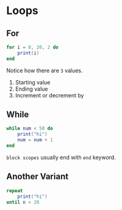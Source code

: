 # Loops

## For

```lua
for i = 0, 20, 2 do
	print(i)
end
```

Notice how there are `3` values.

1. Starting value
2. Ending value
3. Increment or decrement by

## While

```lua
while num < 50 do
	print("hi")
	num = num + 1
end
```

`block scopes` usually end with `end` keyword.

## Another Variant

```lua
repeat
	print("hi")
until n < 20
```
